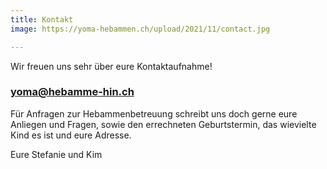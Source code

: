 ```yaml
---
title: Kontakt
image: https://yoma-hebammen.ch/upload/2021/11/contact.jpg

---
```

Wir freuen uns sehr über eure Kontaktaufnahme!

### **yoma@hebamme-hin.ch**

Für Anfragen zur Hebammenbetreuung schreibt uns doch gerne eure Anliegen und Fragen, sowie den errechneten Geburtstermin, das wievielte Kind es ist und eure Adresse.

Eure Stefanie und Kim